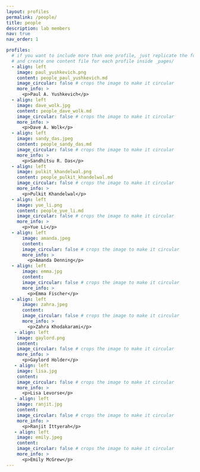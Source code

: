 ```yaml
---
layout: profiles
permalink: /people/
title: people
description: lab members
nav: true
nav_order: 1

profiles:
  # if you want to include more than one profile, just replicate the following block
  # and create one content file for each profile inside _pages/
  - align: left
    image: paul_yushkevich.png
    content: people_paul_yushkevich.md
    image_circular: false # crops the image to make it circular
    more_info: >
      <p>Paul A. Yushkevich</p>
  - align: left
    image: dave_wolk.jpg
    content: people_dave_wolk.md
    image_circular: false # crops the image to make it circular
    more_info: >
      <p>Dave A. Wolk</p>
  - align: left
    image: sandy_das.jpeg
    content: people_sandy_das.md
    image_circular: false # crops the image to make it circular
    more_info: >
      <p>Sandhitsu R. Das</p>
  - align: left
    image: pulkit_khandelwal.png
    content: people_pulkit_khandelwal.md
    image_circular: false # crops the image to make it circular
    more_info: >
      <p>Pulkit Khandelwal</p>
  - align: left
    image: yue_li.png
    content: people_yue_li.md
    image_circular: false # crops the image to make it circular
    more_info: >
      <p>Yue Li</p>
  - align: left
      image: amanda.jpeg
      content: 
      image_circular: false # crops the image to make it circular
      more_info: >
        <p>Amanda Denning</p>
  - align: left
      image: emma.jpg
      content: 
      image_circular: false # crops the image to make it circular
      more_info: >
        <p>Emma Fischer</p>   
  - align: left
      image: zahra.jpeg
      content: 
      image_circular: false # crops the image to make it circular
      more_info: >
        <p>Zahra Khodakarami</p>
   - align: left
    image: gaylord.png
    content: 
    image_circular: false # crops the image to make it circular
    more_info: >
      <p>Gaylord Holder</p>
   - align: left
    image: lisa.jpg
    content: 
    image_circular: false # crops the image to make it circular
    more_info: >
      <p>Lisa Levorse</p>
   - align: left
    image: ranjit.jpg
    content: 
    image_circular: false # crops the image to make it circular
    more_info: >
      <p>Ranjit Ittyerah</p>
   - align: left
    image: emily.jpeg
    content: 
    image_circular: false # crops the image to make it circular
    more_info: >
      <p>Emily McGrew</p>
---
```

